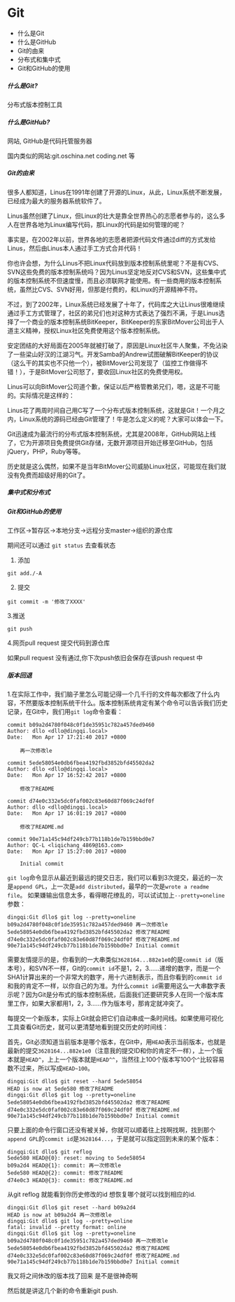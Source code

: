 # Git
* 什么是Git
* 什么是GitHub
* Git的由来
* 分布式和集中式
* Git和GitHub的使用





##### 什么是Git?

分布式版本控制工具



##### 什么是GitHub?

网站, GitHub是代码托管服务器

国内类似的网站:git.oschina.net   coding.net 等



##### Git的由来

很多人都知道，Linus在1991年创建了开源的Linux，从此，Linux系统不断发展，已经成为最大的服务器系统软件了。

Linus虽然创建了Linux，但Linux的壮大是靠全世界热心的志愿者参与的，这么多人在世界各地为Linux编写代码，那Linux的代码是如何管理的呢？

事实是，在2002年以前，世界各地的志愿者把源代码文件通过diff的方式发给Linus，然后由Linus本人通过手工方式合并代码！

你也许会想，为什么Linus不把Linux代码放到版本控制系统里呢？不是有CVS、SVN这些免费的版本控制系统吗？因为Linus坚定地反对CVS和SVN，这些集中式的版本控制系统不但速度慢，而且必须联网才能使用。有一些商用的版本控制系统，虽然比CVS、SVN好用，但那是付费的，和Linux的开源精神不符。

不过，到了2002年，Linux系统已经发展了十年了，代码库之大让Linus很难继续通过手工方式管理了，社区的弟兄们也对这种方式表达了强烈不满，于是Linus选择了一个商业的版本控制系统BitKeeper，BitKeeper的东家BitMover公司出于人道主义精神，授权Linux社区免费使用这个版本控制系统。

安定团结的大好局面在2005年就被打破了，原因是Linux社区牛人聚集，不免沾染了一些梁山好汉的江湖习气。开发Samba的Andrew试图破解BitKeeper的协议（这么干的其实也不只他一个），被BitMover公司发现了（监控工作做得不错！），于是BitMover公司怒了，要收回Linux社区的免费使用权。

Linus可以向BitMover公司道个歉，保证以后严格管教弟兄们，嗯，这是不可能的。实际情况是这样的：

Linus花了两周时间自己用C写了一个分布式版本控制系统，这就是Git！一个月之内，Linux系统的源码已经由Git管理了！牛是怎么定义的呢？大家可以体会一下。

Git迅速成为最流行的分布式版本控制系统，尤其是2008年，GitHub网站上线了，它为开源项目免费提供Git存储，无数开源项目开始迁移至GitHub，包括jQuery，PHP，Ruby等等。

历史就是这么偶然，如果不是当年BitMover公司威胁Linux社区，可能现在我们就没有免费而超级好用的Git了。



##### 集中式和分布式









##### Git和GitHub的使用

工作区->暂存区->本地分支->远程分支master->组织的源仓库

期间还可以通过 ``git status``  去查看状态

1. 添加

```
git add./-A
```

2. 提交

```
git commit -m '修改了XXXX'
```



3.推送

```
git push
```



4.网页pull request  提交代码到源仓库

如果pull request 没有通过,你下次push依旧会保存在该push request 中





##### 版本回退

1.在实际工作中，我们脑子里怎么可能记得一个几千行的文件每次都改了什么内容，不然要版本控制系统干什么。版本控制系统肯定有某个命令可以告诉我们历史记录，在Git中，我们用`git log`命令查看：

```
commit b09a2d4780f048c0f1de35951c782a457ded9460
Author: dllo <dllo@dingqi.local>
Date:   Mon Apr 17 17:21:40 2017 +0800

    再一次修改le

commit 5ede58054e0db6fbea4192fbd3852bfd45502da2
Author: dllo <dllo@dingqi.local>
Date:   Mon Apr 17 16:52:42 2017 +0800

    修改了README

commit d74e0c332e5dc0faf002c83e60d87f069c24df0f
Author: dllo <dllo@dingqi.local>
Date:   Mon Apr 17 16:01:19 2017 +0800

    修改了README.md

commit 90e71a145c94df249cb77b118b1de7b159bbd0e7
Author: QC-L <liqichang_4869@163.com>
Date:   Mon Apr 17 15:27:00 2017 +0800

    Initial commit

```

`git log`命令显示从最近到最远的提交日志，我们可以看到3次提交，最近的一次是`append GPL`，上一次是`add distributed`，最早的一次是`wrote a readme file`。
如果嫌输出信息太多，看得眼花缭乱的，可以试试加上`--pretty=oneline`参数：

```
dingqi:Git dllo$ git log --pretty=oneline
b09a2d4780f048c0f1de35951c782a457ded9460 再一次修改le
5ede58054e0db6fbea4192fbd3852bfd45502da2 修改了README
d74e0c332e5dc0faf002c83e60d87f069c24df0f 修改了README.md
90e71a145c94df249cb77b118b1de7b159bbd0e7 Initial commit
```



需要友情提示的是，你看到的一大串类似`3628164...882e1e0`的是`commit id`（版本号），和SVN不一样，Git的`commit id`不是1，2，3……递增的数字，而是一个SHA1计算出来的一个非常大的数字，用十六进制表示，而且你看到的`commit id`和我的肯定不一样，以你自己的为准。为什么`commit id`需要用这么一大串数字表示呢？因为Git是分布式的版本控制系统，后面我们还要研究多人在同一个版本库里工作，如果大家都用1，2，3……作为版本号，那肯定就冲突了。

每提交一个新版本，实际上Git就会把它们自动串成一条时间线。如果使用可视化工具查看Git历史，就可以更清楚地看到提交历史的时间线：



首先，Git必须知道当前版本是哪个版本，在Git中，用`HEAD`表示当前版本，也就是最新的提交`3628164...882e1e0`（注意我的提交ID和你的肯定不一样），上一个版本就是`HEAD^`，上上一个版本就是`HEAD^^`，当然往上100个版本写100个`^`比较容易数不过来，所以写成`HEAD~100`。

```
dingqi:Git dllo$ git reset --hard 5ede58054
HEAD is now at 5ede580 修改了README
dingqi:Git dllo$ git log --pretty=oneline
5ede58054e0db6fbea4192fbd3852bfd45502da2 修改了README
d74e0c332e5dc0faf002c83e60d87f069c24df0f 修改了README.md
90e71a145c94df249cb77b118b1de7b159bbd0e7 Initial commit

```

只要上面的命令行窗口还没有被关掉，你就可以顺着往上找啊找啊，找到那个`append GPL`的`commit id`是`3628164...`，于是就可以指定回到未来的某个版本：

```
dingqi:Git dllo$ git reflog
5ede580 HEAD@{0}: reset: moving to 5ede58054
b09a2d4 HEAD@{1}: commit: 再一次修改le
5ede580 HEAD@{2}: commit: 修改了README
d74e0c3 HEAD@{3}: commit: 修改了README.md
```

从git reflog 就能看到你历史修改的id  想恢复哪个就可以找到相应的id.

```
dingqi:Git dllo$ git reset --hard b09a2d4
HEAD is now at b09a2d4 再一次修改le
dingqi:Git dllo$ git log --pretty=online
fatal: invalid --pretty format: online
dingqi:Git dllo$ git log --pretty=oneline
b09a2d4780f048c0f1de35951c782a457ded9460 再一次修改le
5ede58054e0db6fbea4192fbd3852bfd45502da2 修改了README
d74e0c332e5dc0faf002c83e60d87f069c24df0f 修改了README.md
90e71a145c94df249cb77b118b1de7b159bbd0e7 Initial commit
```

我又将之间休改的版本找了回来 是不是很神奇啊

然后就是讲这几个新的命令重新git push.